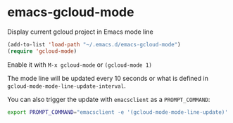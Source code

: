 # emacs-gcloud-mode

Display current gcloud project in Emacs mode line

```lisp
(add-to-list 'load-path "~/.emacs.d/emacs-gcloud-mode")
(require 'gcloud-mode)
```

Enable it with `M-x gcloud-mode` or `(gcloud-mode 1)`

The mode line will be updated every 10 seconds or what is defined in
`gcloud-mode-mode-line-update-interval`. 

You can also trigger the update with `emacsclient` as a `PROMPT_COMMAND`:

```bash
export PROMPT_COMMAND="emacsclient -e '(gcloud-mode-mode-line-update)' &>/dev/null"
```
